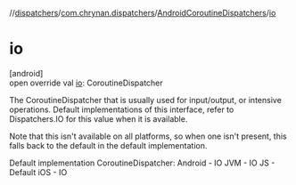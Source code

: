 //[dispatchers](../../../index.md)/[com.chrynan.dispatchers](../index.md)/[AndroidCoroutineDispatchers](index.md)/[io](io.md)

# io

[android]\
open override val [io](io.md): CoroutineDispatcher

The CoroutineDispatcher that is usually used for input/output, or intensive operations. Default implementations of this interface, refer to Dispatchers.IO for this value when it is available.

Note that this isn't available on all platforms, so when one isn't present, this falls back to the default in the default implementation.

Default implementation CoroutineDispatcher: Android - IO JVM - IO JS - Default iOS - IO
